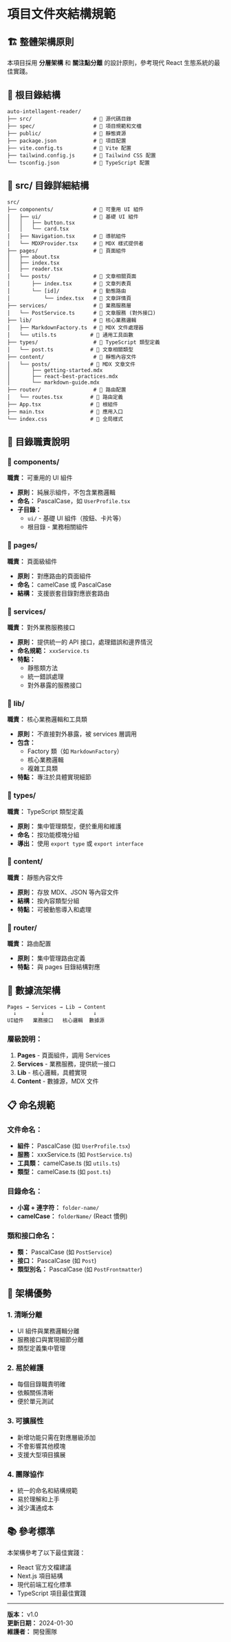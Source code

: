 # 項目文件夾結構規範

## 🏗️ **整體架構原則**

本項目採用 **分層架構** 和 **關注點分離** 的設計原則，參考現代 React 生態系統的最佳實踐。

## 📁 **根目錄結構**

```
auto-intellagent-reader/
├── src/                    # 📁 源代碼目錄
├── spec/                   # 📁 項目規範和文檔
├── public/                 # 📁 靜態資源
├── package.json            # 📄 項目配置
├── vite.config.ts          # 📄 Vite 配置
├── tailwind.config.js      # 📄 Tailwind CSS 配置
└── tsconfig.json           # 📄 TypeScript 配置
```

## 📂 **src/ 目錄詳細結構**

```
src/
├── components/             # 📁 可重用 UI 組件
│   ├── ui/                 # 📁 基礎 UI 組件
│   │   ├── button.tsx
│   │   └── card.tsx
│   ├── Navigation.tsx      # 📄 導航組件
│   └── MDXProvider.tsx     # 📄 MDX 樣式提供者
├── pages/                  # 📁 頁面組件
│   ├── about.tsx
│   ├── index.tsx
│   ├── reader.tsx
│   └── posts/              # 📁 文章相關頁面
│       ├── index.tsx       # 📄 文章列表頁
│       └── [id]/           # 📁 動態路由
│           └── index.tsx   # 📄 文章詳情頁
├── services/               # 📁 業務服務層
│   └── PostService.ts      # 📄 文章服務 (對外接口)
├── lib/                    # 📁 核心業務邏輯
│   ├── MarkdownFactory.ts  # 📄 MDX 文件處理器
│   └── utils.ts           # 📄 通用工具函數
├── types/                  # 📁 TypeScript 類型定義
│   └── post.ts            # 📄 文章相關類型
├── content/                # 📁 靜態內容文件
│   └── posts/             # 📁 MDX 文章文件
│       ├── getting-started.mdx
│       ├── react-best-practices.mdx
│       └── markdown-guide.mdx
├── router/                 # 📁 路由配置
│   └── routes.tsx         # 📄 路由定義
├── App.tsx                # 📄 根組件
├── main.tsx               # 📄 應用入口
└── index.css              # 📄 全局樣式
```

## 🎯 **目錄職責說明**

### 📁 **components/**
**職責：** 可重用的 UI 組件
- **原則：** 純展示組件，不包含業務邏輯
- **命名：** PascalCase，如 `UserProfile.tsx`
- **子目錄：**
  - `ui/` - 基礎 UI 組件（按鈕、卡片等）
  - 根目錄 - 業務相關組件

### 📁 **pages/**
**職責：** 頁面級組件
- **原則：** 對應路由的頁面組件
- **命名：** camelCase 或 PascalCase
- **結構：** 支援嵌套目錄對應嵌套路由

### 📁 **services/**
**職責：** 對外業務服務接口
- **原則：** 提供統一的 API 接口，處理錯誤和邊界情況
- **命名規範：** `xxxService.ts`
- **特點：** 
  - 靜態類方法
  - 統一錯誤處理
  - 對外暴露的服務接口

### 📁 **lib/**
**職責：** 核心業務邏輯和工具類
- **原則：** 不直接對外暴露，被 services 層調用
- **包含：**
  - Factory 類（如 `MarkdownFactory`）
  - 核心業務邏輯
  - 複雜工具類
- **特點：** 專注於具體實現細節

### 📁 **types/**
**職責：** TypeScript 類型定義
- **原則：** 集中管理類型，便於重用和維護
- **命名：** 按功能模塊分組
- **導出：** 使用 `export type` 或 `export interface`

### 📁 **content/**
**職責：** 靜態內容文件
- **原則：** 存放 MDX、JSON 等內容文件
- **結構：** 按內容類型分組
- **特點：** 可被動態導入和處理

### 📁 **router/**
**職責：** 路由配置
- **原則：** 集中管理路由定義
- **特點：** 與 pages 目錄結構對應

## 🔄 **數據流架構**

```
Pages → Services → Lib → Content
  ↓        ↓        ↓       ↓
UI組件   業務接口   核心邏輯  數據源
```

### **層級說明：**
1. **Pages** - 頁面組件，調用 Services
2. **Services** - 業務服務，提供統一接口
3. **Lib** - 核心邏輯，具體實現
4. **Content** - 數據源，MDX 文件

## 📋 **命名規範**

### **文件命名：**
- **組件：** PascalCase (如 `UserProfile.tsx`)
- **服務：** xxxService.ts (如 `PostService.ts`)
- **工具類：** camelCase.ts (如 `utils.ts`)
- **類型：** camelCase.ts (如 `post.ts`)

### **目錄命名：**
- **小寫 + 連字符：** `folder-name/`
- **camelCase：** `folderName/` (React 慣例)

### **類和接口命名：**
- **類：** PascalCase (如 `PostService`)
- **接口：** PascalCase (如 `Post`)
- **類型別名：** PascalCase (如 `PostFrontmatter`)

## 🎯 **架構優勢**

### **1. 清晰分離**
- UI 組件與業務邏輯分離
- 服務接口與實現細節分離
- 類型定義集中管理

### **2. 易於維護**
- 每個目錄職責明確
- 依賴關係清晰
- 便於單元測試

### **3. 可擴展性**
- 新增功能只需在對應層級添加
- 不會影響其他模塊
- 支援大型項目擴展

### **4. 團隊協作**
- 統一的命名和結構規範
- 易於理解和上手
- 減少溝通成本

## 📚 **參考標準**

本架構參考了以下最佳實踐：
- React 官方文檔建議
- Next.js 項目結構
- 現代前端工程化標準
- TypeScript 項目最佳實踐

---

**版本：** v1.0  
**更新日期：** 2024-01-30  
**維護者：** 開發團隊 